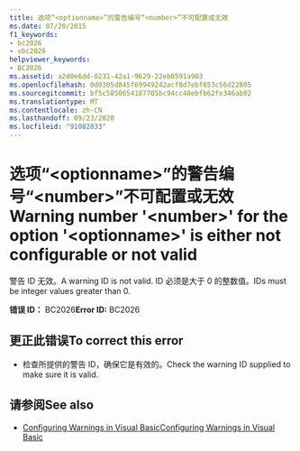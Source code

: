 ```yaml
---
title: 选项“<optionname>”的警告编号“<number>”不可配置或无效
ms.date: 07/20/2015
f1_keywords:
- bc2026
- vbc2026
helpviewer_keywords:
- BC2026
ms.assetid: a2d0e6dd-0231-42a1-9629-22eb0591a903
ms.openlocfilehash: 0d0305d845f69949242acf8d7ebf653c56d22805
ms.sourcegitcommit: bf5c5850654187705bc94cc40ebfb62fe346ab02
ms.translationtype: MT
ms.contentlocale: zh-CN
ms.lasthandoff: 09/23/2020
ms.locfileid: "91082833"
---
```

# <a name="warning-number-number-for-the-option-optionname-is-either-not-configurable-or-not-valid"></a><span data-ttu-id="fb671-102">选项“\<optionname>”的警告编号“\<number>”不可配置或无效</span><span class="sxs-lookup"><span data-stu-id="fb671-102">Warning number '\<number>' for the option '\<optionname>' is either not configurable or not valid</span></span>

<span data-ttu-id="fb671-103">警告 ID 无效。</span><span class="sxs-lookup"><span data-stu-id="fb671-103">A warning ID is not valid.</span></span> <span data-ttu-id="fb671-104">ID 必须是大于 0 的整数值。</span><span class="sxs-lookup"><span data-stu-id="fb671-104">IDs must be integer values greater than 0.</span></span>  
  
 <span data-ttu-id="fb671-105">**错误 ID：** BC2026</span><span class="sxs-lookup"><span data-stu-id="fb671-105">**Error ID:** BC2026</span></span>  
  
## <a name="to-correct-this-error"></a><span data-ttu-id="fb671-106">更正此错误</span><span class="sxs-lookup"><span data-stu-id="fb671-106">To correct this error</span></span>  
  
- <span data-ttu-id="fb671-107">检查所提供的警告 ID，确保它是有效的。</span><span class="sxs-lookup"><span data-stu-id="fb671-107">Check the warning ID supplied to make sure it is valid.</span></span>  
  
## <a name="see-also"></a><span data-ttu-id="fb671-108">请参阅</span><span class="sxs-lookup"><span data-stu-id="fb671-108">See also</span></span>

- [<span data-ttu-id="fb671-109">Configuring Warnings in Visual Basic</span><span class="sxs-lookup"><span data-stu-id="fb671-109">Configuring Warnings in Visual Basic</span></span>](/visualstudio/ide/configuring-warnings-in-visual-basic)
